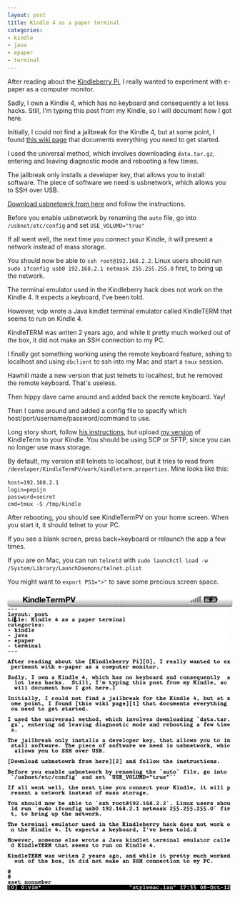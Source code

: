 ```yaml
---
layout: post
title: Kindle 4 as a paper terminal
categories:
- kindle
- java
- epaper
- terminal
---
```


After reading about the [Kindleberry Pi][0], I really wanted to experiment with e-paper as a computer monitor.

Sadly, I own a Kindle 4, which has no keyboard and consequently  a lot less hacks.  Still, I'm typing this post from my Kindle, so I will document how I got here.

Initially, I could not find a jailbreak for the Kindle 4, but at some point, I found [this wiki page][1] that documents everything you need to get started.

I used the universal method, which involves downloading `data.tar.gz`, entering and leaving diagnostic mode and rebooting a few times.

The jailbreak only installs a developer key, that allows you to install software. The piece of software we need is usbnetwork, which allows you to SSH over USB.

[Download usbnetowrk from here][2] and follow the instructions.

Before you enable usbnetwork by renaming the `auto` file, go into `/usbnet/etc/config` and set `USE_VOLUMD="true"`

If all went well, the next time you connect your Kindle, it will present a network instead of mass storage.

You should now be able to `ssh root@192.168.2.2`. Linux users should run `sudo ifconfig usb0 192.168.2.1 netmask 255.255.255.0` first, to bring up the network.

The terminal emulator used in the Kindleberry hack does not work on the Kindle 4. It expects a keyboard, I've been told.

However, vdp wrote a Java kindlet terminal emulator called KindleTERM that seems to run on Kindle 4.

KindleTERM was writen 2 years ago, and while it pretty much worked out of the box, it did not make an SSH connection to my PC.

I finally got something working using the remote keyboard feature, sshing to localhost and using `dbclient` to ssh into my Mac and start a `tmux` session.

Hawhill made a new version that just telnets to localhost, but he removed the remote keyboard. That's useless.

Then hippy dave came around and added back the remote keyboard. Yay!

Then I came around and added a config file to specify which host/port/username/password/command to use.

Long story short, follow [his instructions][4], but upload [my version][3] of KindleTerm to your Kindle. You should be using SCP or SFTP, since you can no longer use mass storage.

By default, my version still telnets to localhost, but it tries to read from `/developer/KindleTermPV/work/kindleterm.properties`. Mine looks like this:

    host=192.168.2.1
    login=pepijn
    password=secret
    cmd=tmux -S /tmp/kindle

After rebooting, you should see KindleTermPV on your home screen. When you start it, it should telnet to your PC.

If you see a blank screen, press back+keyboard or relaunch the app a few times.

If you are on Mac, you can run `telnetd` with `sudo launchctl load -w /System/Library/LaunchDaemons/telnet.plist`

You might want to `export PS1=">"` to save some precious screen space.

![kindleterm screenshot](/images/screen_shot-40716.gif)

[0]: http://projectdp.wordpress.com/2012/09/24/pi-k3w-kindle-3-display-for-raspberry-pi/
[1]: http://wiki.mobileread.com/wiki/Kindle4NTHacking
[2]: http://www.mobileread.com/forums/showthread.php?t=88004
[4]: http://www.mobileread.com/forums/showthread.php?t=107192
[3]: https://github.com/pepijndevos/KindleTerm/downloads

